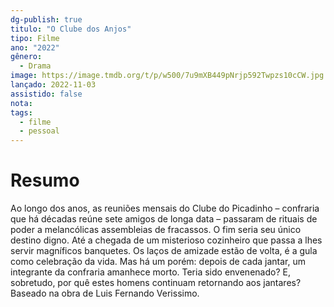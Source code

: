 ```yaml
---
dg-publish: true
titulo: "O Clube dos Anjos"
tipo: Filme
ano: "2022"
gênero:
  - Drama
image: https://image.tmdb.org/t/p/w500/7u9mXB449pNrjp592Twpzs10cCW.jpg
lançado: 2022-11-03
assistido: false
nota:
tags:
  - filme
  - pessoal
---
```

# Resumo
Ao longo dos anos, as reuniões mensais do Clube do Picadinho – confraria que há décadas reúne sete amigos de longa data – passaram de rituais de poder a melancólicas assembleias de fracassos. O fim seria seu único destino digno. Até a chegada de um misterioso cozinheiro que passa a lhes servir magníficos banquetes. Os laços de amizade estão de volta, é a gula como celebração da vida. Mas há um porém: depois de cada jantar, um integrante da confraria amanhece morto. Teria sido envenenado? E, sobretudo, por quê estes homens continuam retornando aos jantares? Baseado na obra de Luis Fernando Verissimo.
